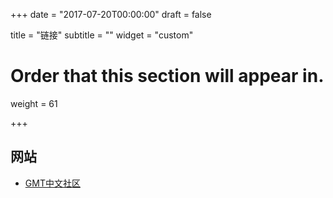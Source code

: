 +++
date = "2017-07-20T00:00:00"
draft = false

title = "链接"
subtitle = ""
widget = "custom"

# Order that this section will appear in.
weight = 61

+++


## 网站

- [GMT中文社区](http://gmt-china.org/)
